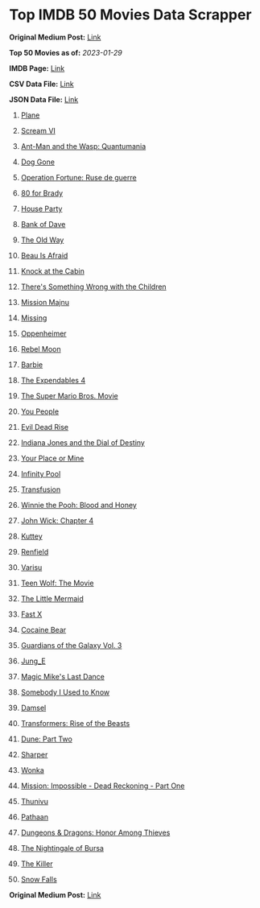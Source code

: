 # Top IMDB 50 Movies Data Scrapper

**Original Medium Post:** [Link](https://medium.com/@nishantsahoo/which-movie-should-i-watch-5c83a3c0f5b1) 

**Top 50 Movies as of:** _2023-01-29_

**IMDB Page:** [Link](http://www.imdb.com/search/title?release_date=2023,2023&title_type=feature)

**CSV Data File:** [Link](/Data/data.csv)

**JSON Data File:** [Link](/Data/data.json)

1. [Plane](https://www.imdb.com/title/tt5884796/?ref_=adv_li_tt)

2. [Scream VI](https://www.imdb.com/title/tt17663992/?ref_=adv_li_tt)

3. [Ant-Man and the Wasp: Quantumania](https://www.imdb.com/title/tt10954600/?ref_=adv_li_tt)

4. [Dog Gone](https://www.imdb.com/title/tt15334430/?ref_=adv_li_tt)

5. [Operation Fortune: Ruse de guerre](https://www.imdb.com/title/tt7985704/?ref_=adv_li_tt)

6. [80 for Brady](https://www.imdb.com/title/tt18079362/?ref_=adv_li_tt)

7. [House Party](https://www.imdb.com/title/tt8005118/?ref_=adv_li_tt)

8. [Bank of Dave](https://www.imdb.com/title/tt14308636/?ref_=adv_li_tt)

9. [The Old Way](https://www.imdb.com/title/tt8593824/?ref_=adv_li_tt)

10. [Beau Is Afraid](https://www.imdb.com/title/tt13521006/?ref_=adv_li_tt)

11. [Knock at the Cabin](https://www.imdb.com/title/tt15679400/?ref_=adv_li_tt)

12. [There's Something Wrong with the Children](https://www.imdb.com/title/tt16127696/?ref_=adv_li_tt)

13. [Mission Majnu](https://www.imdb.com/title/tt13131232/?ref_=adv_li_tt)

14. [Missing](https://www.imdb.com/title/tt10855768/?ref_=adv_li_tt)

15. [Oppenheimer](https://www.imdb.com/title/tt15398776/?ref_=adv_li_tt)

16. [Rebel Moon](https://www.imdb.com/title/tt14998742/?ref_=adv_li_tt)

17. [Barbie](https://www.imdb.com/title/tt1517268/?ref_=adv_li_tt)

18. [The Expendables 4](https://www.imdb.com/title/tt3291150/?ref_=adv_li_tt)

19. [The Super Mario Bros. Movie](https://www.imdb.com/title/tt6718170/?ref_=adv_li_tt)

20. [You People](https://www.imdb.com/title/tt14826022/?ref_=adv_li_tt)

21. [Evil Dead Rise](https://www.imdb.com/title/tt13345606/?ref_=adv_li_tt)

22. [Indiana Jones and the Dial of Destiny](https://www.imdb.com/title/tt1462764/?ref_=adv_li_tt)

23. [Your Place or Mine](https://www.imdb.com/title/tt12823454/?ref_=adv_li_tt)

24. [Infinity Pool](https://www.imdb.com/title/tt10365998/?ref_=adv_li_tt)

25. [Transfusion](https://www.imdb.com/title/tt14873054/?ref_=adv_li_tt)

26. [Winnie the Pooh: Blood and Honey](https://www.imdb.com/title/tt19623240/?ref_=adv_li_tt)

27. [John Wick: Chapter 4](https://www.imdb.com/title/tt10366206/?ref_=adv_li_tt)

28. [Kuttey](https://www.imdb.com/title/tt15281704/?ref_=adv_li_tt)

29. [Renfield](https://www.imdb.com/title/tt11358390/?ref_=adv_li_tt)

30. [Varisu](https://www.imdb.com/title/tt11998558/?ref_=adv_li_tt)

31. [Teen Wolf: The Movie](https://www.imdb.com/title/tt15486810/?ref_=adv_li_tt)

32. [The Little Mermaid](https://www.imdb.com/title/tt5971474/?ref_=adv_li_tt)

33. [Fast X](https://www.imdb.com/title/tt5433140/?ref_=adv_li_tt)

34. [Cocaine Bear](https://www.imdb.com/title/tt14209916/?ref_=adv_li_tt)

35. [Guardians of the Galaxy Vol. 3](https://www.imdb.com/title/tt6791350/?ref_=adv_li_tt)

36. [Jung_E](https://www.imdb.com/title/tt22352848/?ref_=adv_li_tt)

37. [Magic Mike's Last Dance](https://www.imdb.com/title/tt16280138/?ref_=adv_li_tt)

38. [Somebody I Used to Know](https://www.imdb.com/title/tt15333984/?ref_=adv_li_tt)

39. [Damsel](https://www.imdb.com/title/tt13452446/?ref_=adv_li_tt)

40. [Transformers: Rise of the Beasts](https://www.imdb.com/title/tt5090568/?ref_=adv_li_tt)

41. [Dune: Part Two](https://www.imdb.com/title/tt15239678/?ref_=adv_li_tt)

42. [Sharper](https://www.imdb.com/title/tt12573454/?ref_=adv_li_tt)

43. [Wonka](https://www.imdb.com/title/tt6166392/?ref_=adv_li_tt)

44. [Mission: Impossible - Dead Reckoning - Part One](https://www.imdb.com/title/tt9603212/?ref_=adv_li_tt)

45. [Thunivu](https://www.imdb.com/title/tt15163652/?ref_=adv_li_tt)

46. [Pathaan](https://www.imdb.com/title/tt12844910/?ref_=adv_li_tt)

47. [Dungeons & Dragons: Honor Among Thieves](https://www.imdb.com/title/tt2906216/?ref_=adv_li_tt)

48. [The Nightingale of Bursa](https://www.imdb.com/title/tt19246408/?ref_=adv_li_tt)

49. [The Killer](https://www.imdb.com/title/tt1136617/?ref_=adv_li_tt)

50. [Snow Falls](https://www.imdb.com/title/tt11569658/?ref_=adv_li_tt)

**Original Medium Post:** [Link](https://medium.com/@nishantsahoo/which-movie-should-i-watch-5c83a3c0f5b1) 
